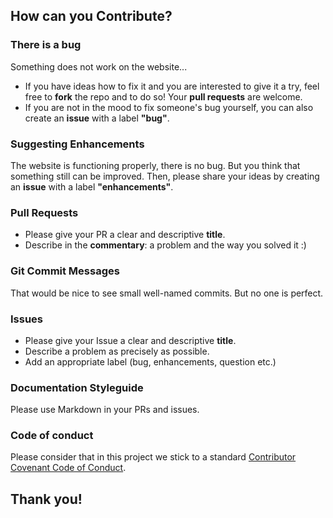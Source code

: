 ## How can you Contribute?

### There is a bug
Something does not work on the website... 
- If you have ideas how to fix it and you are interested to give it a try, feel free to **fork** the repo and to do so! Your **pull requests** are welcome.
- If you are not in the mood to fix someone's bug yourself, you can also create an **issue** with a label **"bug"**. 

### Suggesting Enhancements
The website is functioning properly, there is no bug. But you think that something still can be improved. Then, please share your ideas by creating an **issue** with a label **"enhancements"**.

### Pull Requests
- Please give your PR a clear and descriptive **title**.
- Describe in the **commentary**: a problem and the way you solved it :)

### Git Commit Messages
That would be nice to see small well-named commits. But no one is perfect.

### Issues
- Please give your Issue a clear and descriptive **title**.
- Describe a problem as precisely as possible.
- Add an appropriate label (bug, enhancements, question etc.)

### Documentation Styleguide
Please use Markdown in your PRs and issues.

### Code of conduct
Please consider that in this project we stick to a standard [Contributor Covenant Code of Conduct](https://github.com/IrinaSing/Home-page-Irina/blob/main/CODE_OF_CONDUCT.md). 

## Thank you!

